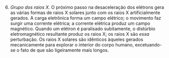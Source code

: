 ﻿6. <em>Grupo dos raios X.</em> O próximo passo na desaceleração dos elétrons gera as várias formas de raios X solares junto com os raios X artificialmente gerados. A carga eletrônica forma um campo elétrico; o movimento faz surgir uma corrente elétrica; a corrente elétrica produz um campo magnético. Quando um elétron é paralisado subitamente, o distúrbio eletromagnético resultante produz os raios X; os raios X são <em>essa</em> perturbação. Os raios X solares são idênticos àqueles gerados mecanicamente para explorar o interior do corpo humano, excetuando-se o fato de que são ligeiramente mais longos.